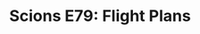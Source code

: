---
layout: post
title: "Scions E79: Flight Plans"
description: "Let’s talk about the upward trajectory of women’s bask..."
permalink: https://www.fromtherumbleseat.com/2021/8/9/22616146/scions-e79-flight-plans-georgia-tech-womens-basketball-ncaa-acc-wbb-nell-fortner
---